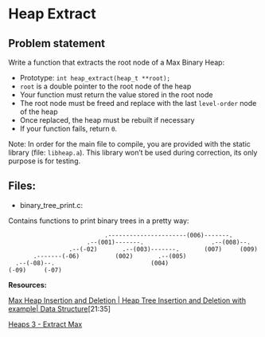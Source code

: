 # **Heap Extract**

## **Problem statement**

Write a function that extracts the root node of a Max Binary Heap:

* Prototype: `int heap_extract(heap_t **root);`
* `root` is a double pointer to the root node of the heap
* Your function must return the value stored in the root node
* The root node must be freed and replace with the last `level-order` node of the heap
* Once replaced, the heap must be rebuilt if necessary
* If your function fails, return `0`.

Note: In order for the main file to compile, you are provided with the static library (file: `libheap.a`). This library won’t be used during correction, its only purpose is for testing.


## **Files:**

* binary_tree_print.c:

Contains functions to print binary trees in a pretty way:


```
                           .----------------------(006)-------.
                      .--(001)-------.                   .--(008)--.
                 .--(-02)       .--(003)-------.       (007)     (009)
       .-------(-06)          (002)       .--(005)
  .--(-08)--.                           (004)
(-09)     (-07)

```

**Resources:**

[Max Heap Insertion and Deletion | Heap Tree Insertion and Deletion with example| Data Structure](https://www.youtube.com/watch?v=NEtwJASLU8Q)[21:35]

[Heaps 3 - Extract Max](https://www.youtube.com/watch?v=mCG5V7yBOZA)